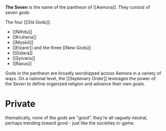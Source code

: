 **The Seven** is the name of the pantheon of [[Aemora]]. They consist of seven gods:

The four [[Old Gods]]:
- [[Nilhitu]]
- [[Kruhena]]
- [[Myskili]]
- [[Elzanir]]
and the three [[New Gods]]:
- [[Gidara]]
- [[Sylvaris]]
- [[Raxus]]

Gods in the pantheon are broadly worshipped across Aemora in a variety of ways. On a national level, the [[Septenary Order]] leverages the power of the Seven to define organized religion and advance their own goals.

# Private
thematically, none of the gods are "good". they're all vaguely neutral, perhaps trending toward good - just like the societies in-game.